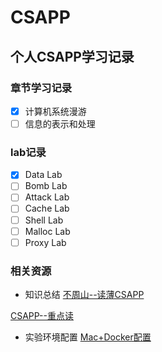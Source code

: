 # CSAPP 
## 个人CSAPP学习记录
### 章节学习记录
- [x] 计算机系统漫游 
- [ ] 信息的表示和处理
### lab记录
- [x] Data Lab
- [ ] Bomb Lab
- [ ] Attack Lab
- [ ] Cache Lab
- [ ] Shell Lab
- [ ] Malloc Lab
- [ ] Proxy Lab
### 相关资源
- 知识总结
[不周山--读薄CSAPP](https://wdxtub.com/work/)

[CSAPP--重点读](https://fengmuzi2003.gitbook.io/csapp3e)
- 实验环境配置
[Mac+Docker配置](https://github.com/bmadone/csapp-labs)
